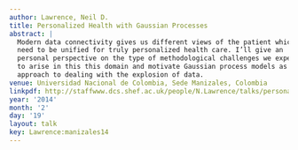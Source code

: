 ```yaml
---
author: Lawrence, Neil D.
title: Personalized Health with Gaussian Processes
abstract: |
  Modern data connectivity gives us different views of the patient which
  need to be unified for truly personalized health care. I’ll give an
  personal perspective on the type of methodological challenges we expect
  to arise in this this domain and motivate Gaussian process models as one
  approach to dealing with the explosion of data.
venue: Universidad Nacional de Colombia, Sede Manizales, Colombia
linkpdf: http://staffwww.dcs.shef.ac.uk/people/N.Lawrence/talks/personalized_health_manizales14.pdf
year: '2014'
month: '2'
day: '19'
layout: talk
key: Lawrence:manizales14
---
```

